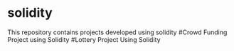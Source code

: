 # solidity
This repository contains projects developed using solidity
#Crowd Funding Project using Solidity
#Lottery Project Using Solidity
